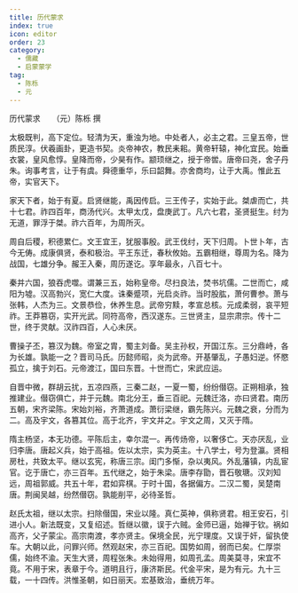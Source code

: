 ```yaml
---
title: 历代蒙求
index: true
icon: editor
order: 23
category:
  - 儒藏
  - 启蒙蒙学
tag:
  - 陈栎
  - 元
---
```


历代蒙求　　（元）陈栎 撰  

太极既判，高下定位。轻清为天，重浊为地。中处者人，必主之君。三皇五帝，世质民淳。伏羲画卦，更造书契。炎帝神农，教民耒耜。黄帝轩辕，神化宜民。始垂衣裳，皇风愈惇。皇降而帝，少昊有作。颛顼继之，授于帝喾。唐帝曰尧，舍子丹朱。询事考言，让于有虞。舜德重华，乐曰韶舞。亦舍商均，让于大禹。惟此五帝，实官天下。  

家天下者，始于有夏。启贤继能，禹因传启。三王传子，实始于此。桀虐而亡，共十七君。祚四百年，商汤代兴。太甲太戊，盘庚武丁。凡六七君，圣贤挺生。纣为无道，罪浮于桀。祚六百年，为周所灭。  

周自后稷，积德累仁。文王宜王，犹服事殷。武王伐纣，天下归周。卜世卜年，古今无俦。成康俱贤，泰和极治。平王东迁，春秋攸始。五霸相继，尊周为名。降为战国，七雄分争。赧王入秦，周历遂讫。享年最永，八百七十。  

秦并六国，狼吞虎噬。谓兼三五，始称皇帝。尽扫良法，焚书坑儒。二世而亡，咸阳为墟。汉高勃兴，宽仁大度。诛秦蹙项，光启炎祚。当时股肱，萧何曹参。萧与张韩，人杰为三。文景恭俭，休养生息。武帝穷黩，孝宣总核。元成柔弱，哀平短祚。王莽篡窃，实开光武。同符高帝，西汉遂东。三世贤主，显宗肃宗。传十二世，终于灵献。汉祚四百，人心未厌。  

曹操子丕，篡汉为魏。帝室之胄，蜀主刘备。吴主孙权，开国江东。三分鼎峙，各为长雄。孰能一之？晋司马氏。历懿师昭，炎为武帝。开基肇乱，子愚妇逆。怀愍孤立，擒于刘石。元帝渡江，国曰东晋。十世而亡，宋武应运。  

自晋中微，群胡云扰，五凉四燕，三秦二赵，一夏一蜀，纷纷僣窃。正朔相承，独推建业。僣窃俱亡，并于元魏。南北分王，垂三百祀。元魏迁洛，亦曰贤君。南历五朝，宋齐梁陈。宋始刘裕，齐萧道成。萧衍梁继，霸先陈兴。元魏之衰，分而为二。高及宇文，各篡其位。高于北齐，宇文并之。宇文之周，又灭于隋。  

隋主杨坚，本无功德。平陈后主，幸尔混一。再传炀帝，以奢侈亡。天亦厌乱，业归李唐。唐起义兵，始于高祖。佐以太宗，实为英主。十八学士，号为登瀛。贤相房杜，共致太平。继以玄宪，称唐三宗。闺门多惭，杂以夷风。外乱藩镇，内乱宦官。讫于唐亡，亦三百年。五代继之，始于朱梁。唐李存勖，晋石敬瑭。汉刘知远，周祖郭威。共五十年，君如弈棋。于时十国，各据偏方。二汉二蜀，吴楚南唐。荆闽吴越，纷然僣窃。孰能削平，必待圣哲。  

赵氏太祖，继以太宗。扫除僣国，宋业以隆。真仁英神，俱称贤君。相王安石，引进小人。新法既变，又复绍述。哲继以徽，误于六贼。金师已逼，始禅于钦。祸如高齐，父子蒙尘。高宗南渡，孝亦贤主。保境全民，光宁理度。又误于奸，留执使车。大朝以此，问罪兴师。然观赵宋，亦三百祀。国势如周，弱而已矣。仁厚崇儒，始终不渝。天生大贤，周程张朱。未始得用，如周孔孟。周美莫寻，宋宜不竟。不用于宋，表章于今。道明且行，康济斯民。代金平宋，是为有元。九十三载，一十四传。洪惟圣朝，如日丽天。宏基致治，垂统万年。  
